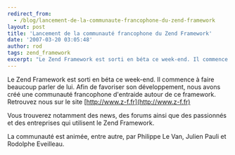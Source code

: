 ```yaml
---
redirect_from:
  - /blog/lancement-de-la-communaute-francophone-du-zend-framework
layout: post
title: 'Lancement de la communauté francophone du Zend Framework'
date: '2007-03-20 03:05:48'
author: rod
tags: zend_framework
excerpt: "Le Zend Framework est sorti en béta ce week-end. Il commence à faire beaucoup parler de lui. Afin de favoriser son développement, nous avons créé une communauté francophone d'entraide autour de ce framework.     \nRetrouvez nous sur le site [http://www.z-f.fr](http://www.z-f.fr)  \n  \nVous trouverez notamment des news, des forums ainsi que des      …"
---
```


Le Zend Framework est sorti en béta ce week-end. Il commence à faire beaucoup parler de lui. Afin de favoriser son développement, nous avons créé une communauté francophone d'entraide autour de ce framework.
Retrouvez nous sur le site [http://www.z-f.fr](http://www.z-f.fr)

Vous trouverez notamment des news, des forums ainsi que des passionnés et des entreprises qui utilisent le Zend Framework.

La communauté est animée, entre autre, par Philippe Le Van, Julien Pauli et Rodolphe Eveilleau.
